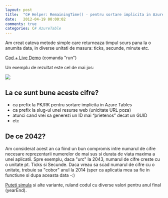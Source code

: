 ```yaml
---
layout: post
title:  "C# Helper: RemainingTime() - pentru sortare implicita in Azure Table"
date:   2012-04-19 00:00:02
comments: true
categories: C# AzureTable
---
```


Am creat cateva metode simple care returneaza timpul scurs pana la o anumita data, in diverse unitati de masura: ticks, secunde, minute etc.

[Cod + Live Demo](https://compilify.net/qh/11) (comanda "run")

Un exemplu de rezultat este cel de mai jos:

![](https://dl.dropboxusercontent.com/u/43065769/blog/images/2012/RemainingTime.png)

## La ce sunt bune aceste cifre? ##

- ca prefix la PK/RK pentru sortare implicita in Azure Tables
- ca prefix la slug-ul unei resurse web (unicitate URL poza)
- atunci cand vrei sa generezi un ID mai “prietenos” decat un GUID
- etc

## De ce 2042? ##

Am considerat acest an ca fiind un bun compromis intre numarul de cifre necesare reprezentarii numerelor de mai sus si durata de viata maxima a unei aplicatii. Spre exemplu, daca "urc" la 2043, numarul de cifre creste cu o unitate pt. Ticks si Secunde. Daca vreau sa scad numarul de cifre cu o unitate, trebuie sa "cobor" anul la 2014 (sper ca aplicatia mea sa fie in functiune si dupa aceasta data -:)

[Puteti simula](https://compilify.net/qh/11) si alte variante, ruland codul cu diverse valori pentru anul final (yearEnd).